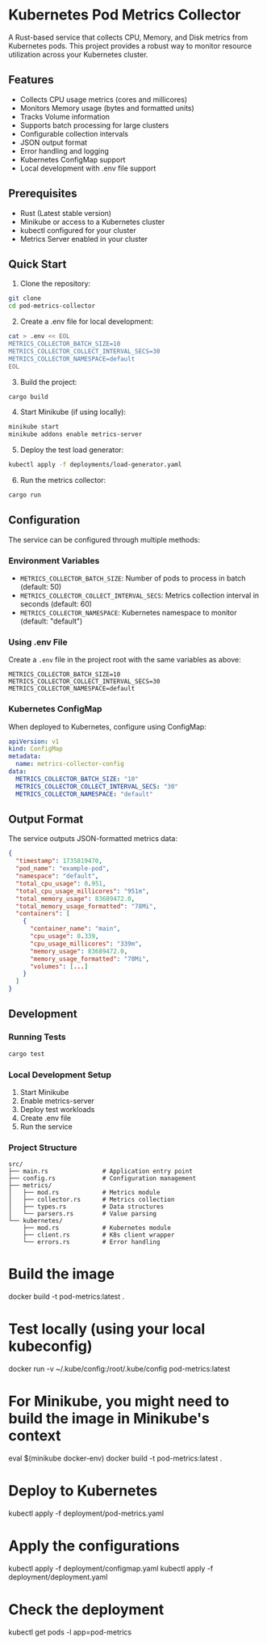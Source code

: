# Kubernetes Pod Metrics Collector

A Rust-based service that collects CPU, Memory, and Disk metrics from Kubernetes pods. This project provides a robust way to monitor resource utilization across your Kubernetes cluster.

## Features

- Collects CPU usage metrics (cores and millicores)
- Monitors Memory usage (bytes and formatted units)
- Tracks Volume information
- Supports batch processing for large clusters
- Configurable collection intervals
- JSON output format
- Error handling and logging
- Kubernetes ConfigMap support
- Local development with .env file support

## Prerequisites

- Rust (Latest stable version)
- Minikube or access to a Kubernetes cluster
- kubectl configured for your cluster
- Metrics Server enabled in your cluster

## Quick Start

1. Clone the repository:
```bash
git clone 
cd pod-metrics-collector
```

2. Create a .env file for local development:
```bash
cat > .env << EOL
METRICS_COLLECTOR_BATCH_SIZE=10
METRICS_COLLECTOR_COLLECT_INTERVAL_SECS=30
METRICS_COLLECTOR_NAMESPACE=default
EOL
```

3. Build the project:
```bash
cargo build
```

4. Start Minikube (if using locally):
```bash
minikube start
minikube addons enable metrics-server
```

5. Deploy the test load generator:
```bash
kubectl apply -f deployments/load-generator.yaml
```

6. Run the metrics collector:
```bash
cargo run
```

## Configuration

The service can be configured through multiple methods:

### Environment Variables
- `METRICS_COLLECTOR_BATCH_SIZE`: Number of pods to process in batch (default: 50)
- `METRICS_COLLECTOR_COLLECT_INTERVAL_SECS`: Metrics collection interval in seconds (default: 60)
- `METRICS_COLLECTOR_NAMESPACE`: Kubernetes namespace to monitor (default: "default")

### Using .env File
Create a `.env` file in the project root with the same variables as above:
```env
METRICS_COLLECTOR_BATCH_SIZE=10
METRICS_COLLECTOR_COLLECT_INTERVAL_SECS=30
METRICS_COLLECTOR_NAMESPACE=default
```

### Kubernetes ConfigMap
When deployed to Kubernetes, configure using ConfigMap:
```yaml
apiVersion: v1
kind: ConfigMap
metadata:
  name: metrics-collector-config
data:
  METRICS_COLLECTOR_BATCH_SIZE: "10"
  METRICS_COLLECTOR_COLLECT_INTERVAL_SECS: "30"
  METRICS_COLLECTOR_NAMESPACE: "default"
```

## Output Format

The service outputs JSON-formatted metrics data:
```json
{
  "timestamp": 1735819470,
  "pod_name": "example-pod",
  "namespace": "default",
  "total_cpu_usage": 0.951,
  "total_cpu_usage_millicores": "951m",
  "total_memory_usage": 83689472.0,
  "total_memory_usage_formatted": "78Mi",
  "containers": [
    {
      "container_name": "main",
      "cpu_usage": 0.339,
      "cpu_usage_millicores": "339m",
      "memory_usage": 83689472.0,
      "memory_usage_formatted": "78Mi",
      "volumes": [...]
    }
  ]
}
```

## Development

### Running Tests
```bash
cargo test
```

### Local Development Setup
1. Start Minikube
2. Enable metrics-server
3. Deploy test workloads
4. Create .env file
5. Run the service

### Project Structure
```
src/
├── main.rs               # Application entry point
├── config.rs             # Configuration management
├── metrics/
│   ├── mod.rs            # Metrics module
│   ├── collector.rs      # Metrics collection
│   ├── types.rs          # Data structures
│   └── parsers.rs        # Value parsing
└── kubernetes/
    ├── mod.rs            # Kubernetes module
    ├── client.rs         # K8s client wrapper
    └── errors.rs         # Error handling
```

# Build the image
docker build -t pod-metrics:latest .

# Test locally (using your local kubeconfig)
docker run -v ~/.kube/config:/root/.kube/config pod-metrics:latest

# For Minikube, you might need to build the image in Minikube's context
eval $(minikube docker-env)
docker build -t pod-metrics:latest .

# Deploy to Kubernetes
kubectl apply -f deployment/pod-metrics.yaml


# Apply the configurations
kubectl apply -f deployment/configmap.yaml
kubectl apply -f deployment/deployment.yaml

# Check the deployment
kubectl get pods -l app=pod-metrics